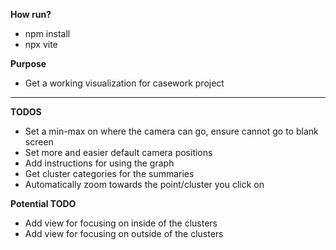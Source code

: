 **How run?**
- npm install
- npx vite


**Purpose**

- Get a working visualization for casework project

---

**TODOS**

- Set a min-max on where the camera can go, ensure cannot go to blank screen
- Set more and easier default camera positions
- Add instructions for using the graph
- Get cluster categories for the summaries
- Automatically zoom towards the point/cluster you click on

**Potential TODO**

- Add view for focusing on inside of the clusters
- Add view for focusing on outside of the clusters
